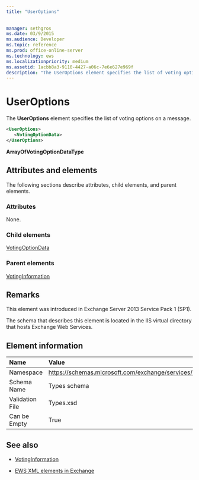 ```yaml
---
title: "UserOptions"
 
 
manager: sethgros
ms.date: 03/9/2015
ms.audience: Developer
ms.topic: reference
ms.prod: office-online-server
ms.technology: ews
ms.localizationpriority: medium
ms.assetid: 1acbb8a3-9110-4427-a06c-7e6e627e969f
description: "The UserOptions element specifies the list of voting options on a message."
---
```


# UserOptions

The **UserOptions** element specifies the list of voting options on a message. 
  
```XML
<UserOptions>
   <VotingOptionData>
</UserOptions>
```

 **ArrayOfVotingOptionDataType**
## Attributes and elements

The following sections describe attributes, child elements, and parent elements.
  
### Attributes

None.
  
### Child elements

[VotingOptionData](votingoptiondata.md)
  
### Parent elements

[VotingInformation](votinginformation.md)
  
## Remarks

This element was introduced in Exchange Server 2013 Service Pack 1 (SP1).
  
The schema that describes this element is located in the IIS virtual directory that hosts Exchange Web Services.
  
## Element information

|**Name**|**Value**|
|:-----|:-----|
|Namespace  <br/> |https://schemas.microsoft.com/exchange/services/2006/types  <br/> |
|Schema Name  <br/> |Types schema  <br/> |
|Validation File  <br/> |Types.xsd  <br/> |
|Can be Empty  <br/> |True  <br/> |
   
## See also

- [VotingInformation](votinginformation.md)

- [EWS XML elements in Exchange](ews-xml-elements-in-exchange.md)
